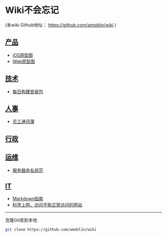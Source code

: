 # Wiki不会忘记
(本wiki Github地址： https://github.com/amoblin/wiki )

## [产品](pd/)

* [iOS原型图](pd/ios/)
* [Web原型图](pd/web/)

## [技术](rd/)
* [每日构建安装包](https://tf.marboo.biz)

## [人事](hr/)
* [员工通讯簿](hr/contacts)

## [行政]()

## [运维](op/)
* [服务器命名规范](op/nameit)

## [IT](it/)
* [Markdown指南](it/markdown-guide)
* [科学上网，访问不能正常访问的网站](it/switchy-sharp/)

----------------------

克隆Git库到本地

``` sh
git clone https://github.com/amoblin/wiki
```
